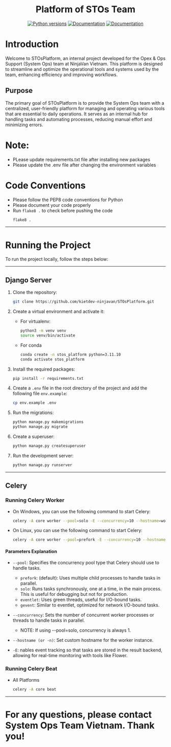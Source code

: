 <h1 align="center">Platform of STOs Team</h1>

<p align="center">
   <a href="https://www.python.org/downloads/release/python-31110/"><img alt="Python versions" src="https://img.shields.io/badge/python-3.11.10-blue"></a>
   <a href="https://docs.djangoproject.com/en/5.1/"><img alt="Documentation" src="https://img.shields.io/badge/django-5.1.1-darkgreen"></a>
   <a href="https://docs.celeryq.dev/en/v5.4.0/"><img alt="Documentation" src="https://img.shields.io/badge/celery-5.4.0-lightgreen"></a>
</p>

# Introduction

Welcome to STOsPlatform, an internal project developed for the Opex & Ops Support (System Ops) team at NinjaVan Vietnam.
This platform is designed to streamline and optimize the operational tools and systems used by the team, enhancing
efficiency and improving workflows.

## Purpose

The primary goal of STOsPlatform is to provide the System Ops team with a centralized, user-friendly platform for
managing and operating various tools that are essential to daily operations. It serves as an internal hub for handling
tasks and automating processes, reducing manual effort and minimizing errors.

# Note:

- PLease update requirements.txt file after installing new packages
- Please update the .env file after changing the environment variables

# Code Conventions

- Please follow the PEP8 code conventions for Python
- Please document your code properly
- Run `flake8 .` to check before pushing the code
   ```bash
   flake8 .
   ```

---

# Running the Project

To run the project locally, follow the steps below:

---

## Django Server

1. Clone the repository:

    ```bash
    git clone https://github.com/kietdev-ninjavan/STOsPlatform.git
    ```
2. Create a virtual environment and activate it:
    - For virtualenv:
        ```bash
        python3 -m venv venv
        source venv/bin/activate
        ```
    - For conda
        ```bash
        conda create -n stos_platform python=3.11.10
        conda activate stos_platform
        ```

3. Install the required packages:

    ```bash
    pip install -r requirements.txt
    ```
4. Create a `.env` file in the root directory of the project and add the following file `env.example`:

   ```bash
   cp env.example .env
   ```

5. Run the migrations:

    ```bash
    python manage.py makemigrations
    python manage.py migrate
    ```

6. Create a superuser:

    ```bash
    python manage.py createsuperuser
    ```
7. Run the development server:

    ```bash
    python manage.py runserver
    ```

---

## Celery

### Running Celery Worker

- On Windows, you can use the following command to start Celery:
   ```bash
   celery -A core worker --pool=solo -E --concurrency=10 --hostname=worker_name
   ```
- On Linux, you can use the following command to start Celery:
   ```bash
   celery -A core worker --pool=prefork -E --concurrency=10 --hostname=worker_name
   ```

#### Parameters Explanation

- `--pool`: Specifies the concurrency pool type that Celery should use to handle tasks.
    - `prefork`: (default): Uses multiple child processes to handle tasks in parallel.
    - `solo`: Runs tasks synchronously, one at a time, in the main process. This is useful for debugging but not for
      production.
    - `eventlet`: Uses green threads, useful for I/O-bound tasks.
    - `gevent`: Similar to eventlet, optimized for network I/O-bound tasks.

- `--concurrency`: Sets the number of concurrent worker processes or threads to handle tasks in parallel.
    - NOTE: If using --pool=solo, concurrency is always 1.
- `--hostname (or -n)`: Set custom hostname for the worker instance.
- `-E`: nables event tracking so that tasks are stored in the result backend, allowing for real-time monitoring with
  tools like Flower.

### Running Celery Beat

- All Platforms
   ```bash
   celery -A core beat
   ```

---

# For any questions, please contact System Ops Team Vietnam. Thank you!
   